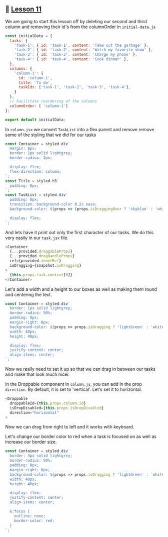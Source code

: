 ## :movie_camera: [Lesson 11](https://egghead.io/lessons/react-create-reorderable-horizontal-lists-with-react-beautiful-dnd-direction-prop)


<TimeStamp start="0:14" end="0:16">

We are going to start this lesson off by deleting our second and third column and removing their id's from the columnOrder in `initial-data.js` 

```js
const initialData = {
  tasks: {
    'task-1': { id: 'task-1', content: 'Take out the garbage' },
    'task-2': { id: 'task-2', content: 'Watch my favorite show' },
    'task-3': { id: 'task-3', content: 'Charge my phone' },
    'task-4': { id: 'task-4', content: 'Cook dinner' },
  },
  columns: {
    'column-1': {
      id: 'column-1',
      title: 'To do',
      taskIds: ['task-1', 'task-2', 'task-3', 'task-4'],
    }
  },
  // Facilitate reordering of the columns
  columnOrder: [ 'column-1']
};

export default initialData;
```

</TimeStamp>

<TimeStamp start="0:25" end="0:43">

In `column.jsx` we convert `TaskList` into a flex parent and remove remove some of the styling that we did for our tasks

```js
const Container = styled.div`
  margin: 8px;
  border: 1px solid lightgrey;
  border-radius: 2px;

  display: flex;
  flex-direction: column;
`;
const Title = styled.h3`
  padding: 8px;
`;
const TaskList = styled.div`
  padding: 8px;
  transition: background-color 0.2s ease;
  background-color: ${props => (props.isDraggingOver ? 'skyblue' : 'white')};

  display: flex;
`;
```

</TimeStamp>

<TimeStamp start="0:45" end="0:52">

And lets have it print out only the first character of our tasks. We do this very easily in our `task.jsx` file.

```js
<Container
  {...provided.draggableProps}
  {...provided.dragHandleProps}
  ref={provided.innerRef}
  isDragging={snapshot.isDragging}
>
  {this.props.task.content[0]}
</Container>
```
</TimeStamp>

<TimeStamp start="0:54" end="1:16">

Let's add a width and a height to our boxes as well as making them round and centering the text. 

```js
const Container = styled.div`
  border: 1px solid lightgrey;
  border-radius: 50%;
  padding: 8px;
  margin-right: 8px;
  background-color: ${props => props.isDragging ? 'lightGreen' : 'white'};
  width: 40px;
  height: 40px;

  display: flex;
  justify-content: center;
  align-items: center;
`;
```
</TimeStamp>

<TimeStamp start="1:28" end="1:48">

Now we really need to set it up so that we can drag in between our tasks and make that look much nicer. 

In the Droppable component in `column.js`, you can add in the prop `direction`. By default, it is set to 'vertical'. Let's set it to horizontal. 

```js
<Droppable 
  droppableId={this.props.column.id}
  isDropDisabled={this.props.isDropDisabled}
  direction="horizontal"
>
```

</TimeStamp>

<TimeStamp start="1:54" end="2:02">

Now we can drag from right to left and it works with keyboard. 

</TimeStamp>

<TimeStamp start="2:12" end="2:25">

Let's change our border color to red when a task is focused on as well as increase our border size. 

```js
const Container = styled.div`
  border: 3px solid lightgrey;
  border-radius: 50%;
  padding: 8px;
  margin-right: 8px;
  background-color: ${props => props.isDragging ? 'lightGreen' : 'white'};
  width: 40px;
  height: 40px;

  display: flex;
  justify-content: center;
  align-items: center;

  &:focus {
    outline: none;
    border-color: red;
  }
`;
```
</TimeStamp>






